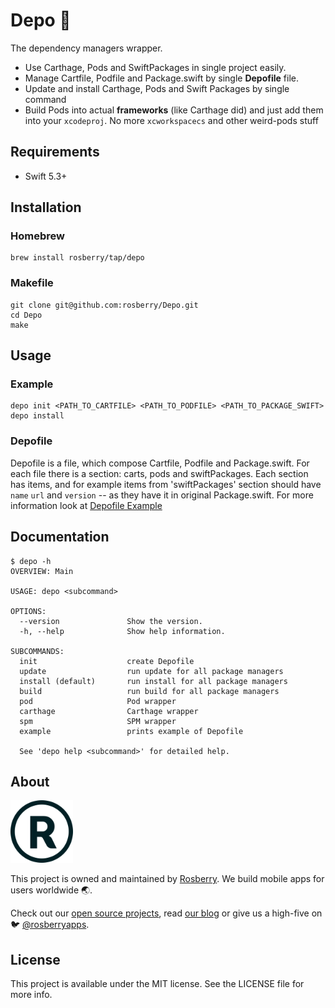 # Depo :station:
The dependency managers wrapper. 

+ Use Carthage, Pods and SwiftPackages in single project easily.
+ Manage Cartfile, Podfile and Package.swift by single **Depofile** file. 
+ Update and install Carthage, Pods and Swift Packages by single command
+ Build Pods into actual **frameworks** (like Carthage did) and just add them into your `xcodeproj`. No more `xcworkspacecs` and other weird-pods stuff

## Requirements

- Swift 5.3+

## Installation
### Homebrew
```
brew install rosberry/tap/depo
```

### Makefile
```
git clone git@github.com:rosberry/Depo.git
cd Depo
make
```

## Usage
### Example
```
depo init <PATH_TO_CARTFILE> <PATH_TO_PODFILE> <PATH_TO_PACKAGE_SWIFT>
depo install
```

### Depofile
Depofile is a file, which compose Cartfile, Podfile and Package.swift. For each file there is a section: carts, pods and swiftPackages. Each section has items, and for example items from 'swiftPackages' section should have `name` `url` and `version` -- as they have it in original Package.swift. For more information look at [Depofile Example](./DepofileExample.yaml)


## Documentation
```
$ depo -h
OVERVIEW: Main

USAGE: depo <subcommand>

OPTIONS:
  --version               Show the version.
  -h, --help              Show help information.

SUBCOMMANDS:
  init                    create Depofile
  update                  run update for all package managers
  install (default)       run install for all package managers
  build                   run build for all package managers
  pod                     Pod wrapper
  carthage                Carthage wrapper
  spm                     SPM wrapper
  example                 prints example of Depofile

  See 'depo help <subcommand>' for detailed help.
```

## About

<img src="https://github.com/rosberry/Foundation/blob/master/Assets/full_logo.png?raw=true" height="100" />

This project is owned and maintained by [Rosberry](http://rosberry.com). We build mobile apps for users worldwide 🌏.

Check out our [open source projects](https://github.com/rosberry), read [our blog](https://medium.com/@Rosberry) or give us a high-five on 🐦 [@rosberryapps](http://twitter.com/RosberryApps).

## License

This project is available under the MIT license. See the LICENSE file for more info.
